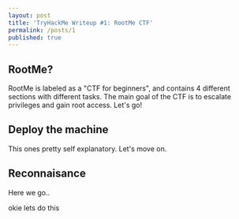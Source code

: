 ```yaml
---
layout: post
title: 'TryHackMe Writeup #1: RootMe CTF'
permalink: /posts/1
published: true
---
```

## RootMe?

RootMe is labeled as a "CTF for beginners", and contains 4 different sections with different tasks. The main goal of the CTF is to escalate privileges and gain root access. Let's go!

## Deploy the machine

This ones pretty self explanatory. Let's move on.

## Reconnaisance

Here we go..

okie lets do this

